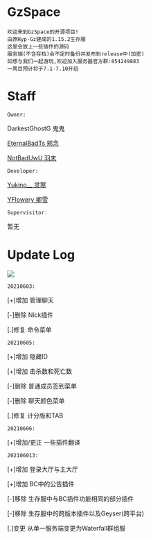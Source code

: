 # GzSpace
    欢迎来到GzSpace的开源项目!
    由原Hyp-Gz建成的1.15.2生存服
    这里会放上一些插件的源码
    服务端(不含存档)会不定时备份并发布到release中(加密)
    如想与我们一起游玩,欢迎加入服务器官方群:854249883
    一周目预计将于7.1-7.10开启

# Staff
`Owner:`

   DarkestGhostG 鬼鬼

  [EternalBadTs 邪念](https://github.com/BadTs)

  [NotBadUwU 羽末](https://github.com/ImYuMo)

`Developer:`

  [Yukino__ 灵寒](https://github.com/LHanMaster)

  [YFlowery 卿雪](https://github.com/YFlowery)

`Supervisitor:`

暂无


# Update Log
![](https://img.shields.io/badge/Update-info-red)

`20210603:`

[+]增加 管理聊天

[-]删除 Nick插件

[.]修复 命令菜单


`20210605:`

[+]增加 隐藏ID

[+]增加 击杀数和死亡数

[-]删除 普通成员签到菜单

[-]删除 聊天颜色菜单

[.]修复 计分版和TAB

`20210606:`

[+]增加/更正 一些插件翻译

`202106013:`

[+]增加 登录大厅与主大厅

[+]增加 BC中的公告插件

[-]移除 生存服中与BC插件功能相同的部分插件

[-]移除 生存服中的跨版本插件以及Geyser(跨平台)

[.]变更 从单一服务端变更为Waterfall群组服


